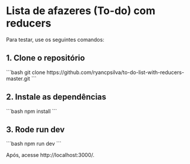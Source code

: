 <h1>Lista de afazeres (To-do) com reducers</h1>

Para testar, use os seguintes comandos:
<h2>1. Clone o repositório</h2>
```bash
git clone https://github.com/ryancpsilva/to-do-list-with-reducers-master.git
```
<h2>2. Instale as dependências</h2>
```bash
npm install
```
<h2>3. Rode run dev</h2>
```bash
npm run dev
```

Após, acesse http://localhost:3000/.

